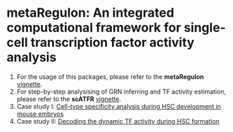 # metaRegulon: An integrated computational framework for single-cell transcription factor activity analysis

1. For the usage of this packages, please refer to the **metaRegulon** [vignette](https://hmutpw.github.io/metaRegulon/).
2. For step-by-step analysising of GRN inferring and TF activity estimation, please refer to the **scATFR** [vignette](https://hmutpw.github.io/scATFR/).
3. Case study I: [Cell-type specificity analysis during HSC development in mouse embryos](https://hmutpw.github.io/metaRegulon//Case1.html)
4. Case study II: [Decoding the dynamic TF activity during HSC formation]()
